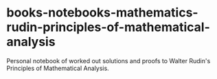 # books-notebooks-mathematics-rudin-principles-of-mathematical-analysis
Personal notebook of worked out solutions and proofs to Walter Rudin's Principles of Mathematical Analysis.
